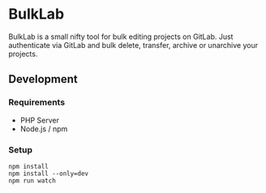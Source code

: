 # BulkLab

BulkLab is a small nifty tool for bulk editing projects on GitLab. Just authenticate via GitLab and bulk delete, transfer, archive or unarchive your projects.

## Development

### Requirements
- PHP Server
- Node.js / npm

### Setup
```
npm install
npm install --only=dev
npm run watch
```